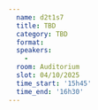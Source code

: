 ```yaml
---
  name: d2t1s7
  title: TBD
  category: TBD
  format: 
  speakers: 
    - 
  room: Auditorium
  slot: 04/10/2025
  time_start: '15h45'
  time_end: '16h30'
---
```

